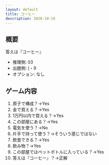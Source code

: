 ```yaml
---
layout: default
title: コーヒー
description: 2020-10-19
---
```


## 概要

答えは『コーヒー』

- 推理側: 03
- 出題側: (・9
- オプション: なし

## ゲーム内容

1. 原子で構成？→Yes
2. 金で買える？→Yes
3. 1万円以内で買える？→Yes
4. この部屋にある？→Yes
5. 電気を使う？→No
6. 片手で持って使う？→そういう感じではない
7. 飲食できる？→Yes
8. 飲み物？→Yes
9. この部屋ではペットボトルに入っている？→Yes
10. 答えは『コーヒー』？→正解

